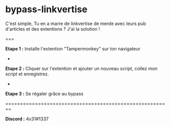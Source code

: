 # bypass-linkvertise

C'est simple,
Tu en a marre de linkvertise de merde avec leurs pub d'articles et des extentions ?
J'ai la solution !

===

**Etape 1 :** Installe l'extention "Tampermonkey" sur ton navigateur

-

**Etape 2 :** Cliquer sur l'extention et ajouter un nouveau script, collez mon script et enregistrez.

-

**Etape 3 :** Se régaler grâce au bypass

========================================================

**Discord :** 4x31#1337
